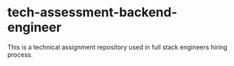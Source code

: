 # tech-assessment-backend-engineer
This is a technical assignment repository used in full stack engineers hiring process.
